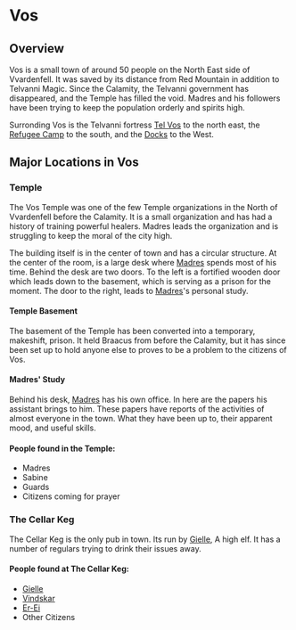 # Vos

## Overview
	
Vos is a small town of around 50 people on the North East side of Vvardenfell. It was saved by its distance from Red Mountain in addition to Telvanni Magic. Since the Calamity, the Telvanni government has disappeared, and the Temple has filled the void. Madres and his followers have been trying to keep the population orderly and spirits high. 

Surronding Vos is the Telvanni fortress [Tel Vos](Tel_Vos.md) to the north east, the [Refugee Camp](Refugee_Camp.md) to the south, and the [Docks](Docks.md) to the West. 

## Major Locations in Vos

### Temple

The Vos Temple was one of the few Temple organizations in the North of Vvardenfell before the Calamity. It is a small organization and has had a history of training powerful healers. Madres leads the organization and is struggling to keep the moral of the city high. 

The building itself is in the center of town and has a circular structure. At the center of the room, is a large desk where [Madres](../NPC/Madres.md) spends most of his time. Behind the desk are two doors. To the left is a fortified wooden door which leads down to the basement, which is serving as a prison for the moment. The door to the right, leads to [Madres](../NPC/Madres.md)'s personal study. 

#### Temple Basement
The basement of the Temple has been converted into a temporary, makeshift, prison. It held Braacus from before the Calamity, but it has since been set up to hold anyone else to proves to be a problem to the citizens of Vos.

#### Madres' Study
Behind his desk, [Madres](../NPC/Madres.md) has his own office. In here are the papers his assistant brings to him. These papers have reports of the activities of almost everyone in the town. What they have been up to, their apparent mood, and useful skills. 

#### People found in the Temple:
* Madres
* Sabine
* Guards
* Citizens coming for prayer

### The Cellar Keg

The Cellar Keg is the only pub in town. Its run by [Gielle](../NPC/Gielle.md), A high elf. It has a number of regulars trying to drink their issues away.

#### People found at The Cellar Keg:

* [Gielle](../NPC/Gielle.md)
* [Vindskar](../NPC/Vindskar.md)
* [Er-Ei](../NPC/Er-Ei.md)
* Other Citizens

